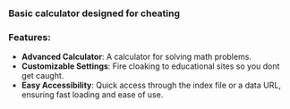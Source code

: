 ### Basic calculator designed for cheating

### Features:  
- **Advanced Calculator**:  A calculator for solving math problems.
- **Customizable Settings**: Fire cloaking to educational sites so you dont get caught.
- **Easy Accessibility**: Quick access through the index file or a data URL, ensuring fast loading and ease of use.


